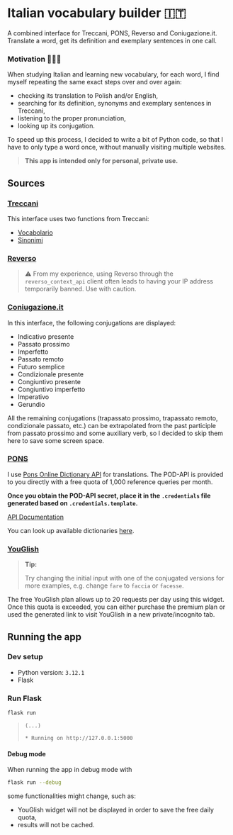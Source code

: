 # Italian vocabulary builder 🇮🇹

A combined interface for Treccani, PONS, Reverso and Coniugazione.it. Translate
a word, get its definition and exemplary
sentences in one call.

### Motivation 👩🏻‍🎓

When studying Italian and learning new vocabulary, for each word, I find myself
repeating the same exact steps over and over again:

* checking its translation to Polish and/or English,
* searching for its definition, synonyms and exemplary sentences in Treccani,
* listening to the proper pronunciation,
* looking up its conjugation.

To speed up this process, I decided to write a bit of Python code, so that I
have to only type a word once,
without manually visiting multiple websites.

> **This app is intended only for personal, private use.**

## Sources

### [Treccani](https://www.treccani.it/)

This interface uses two functions from Treccani:

* [Vocabolario](https://www.treccani.it/vocabolario/)
* [Sinonimi](https://www.treccani.it/sinonimi/)

### [Reverso](https://context.reverso.net/)

> ⚠️ From my experience, using Reverso through the `reverso_context_api` client
> often leads to having your IP address
> temporarily banned.
> Use with caution.

### [Coniugazione.it](https://www.coniugazione.it/)

In this interface, the following conjugations are displayed:

* Indicativo presente
* Passato prossimo
* Imperfetto
* Passato remoto
* Futuro semplice
* Condizionale presente
* Congiuntivo presente
* Congiuntivo imperfetto
* Imperativo
* Gerundio

All the remaining conjugations (trapassato prossimo, trapassato remoto,
condizionale passato, etc.) can be extrapolated
from the past participle from passato prossimo and some auxiliary verb, so I
decided to skip them here to save some screen space.

### [PONS](https://en.pons.com/)

I use
[Pons Online Dictionary API](https://en.pons.com/p/online-dictionary/developers/api)
for translations.
The POD-API is provided to you directly with a free quota of 1,000 reference
queries per month.

**Once you obtain the POD-API secret, place it in the `.credentials` file
generated based on `.credentials.template`.**

[API Documentation](https://pl.pons.com/p/files/uploads/pons/api/api-documentation.pdf)

You can look up available
dictionaries [here](https://api.pons.com/v1/dictionaries?language=en).

### [YouGlish](https://youglish.com/italian)

> **Tip:**
>
> Try changing the initial input with one of the conjugated versions for more
> examples, e.g. change `fare` to `faccia` or `facesse`.

The free YouGlish plan allows up to 20 requests per day using this widget.
Once this quota is exceeded, you can either purchase the premium plan
or used the generated link to visit YouGlish in a new private/incognito tab.

## Running the app

### Dev setup

* Python version: `3.12.1`
* Flask

### Run Flask

```bash
flask run
```

> `(...)`
>
> `* Running on http://127.0.0.1:5000`

#### Debug mode

When running the app in debug mode with

```bash
flask run --debug
```

some functionalities might change, such as:

* YouGlish widget will not be displayed in order
  to save the free daily quota,
* results will not be cached.
